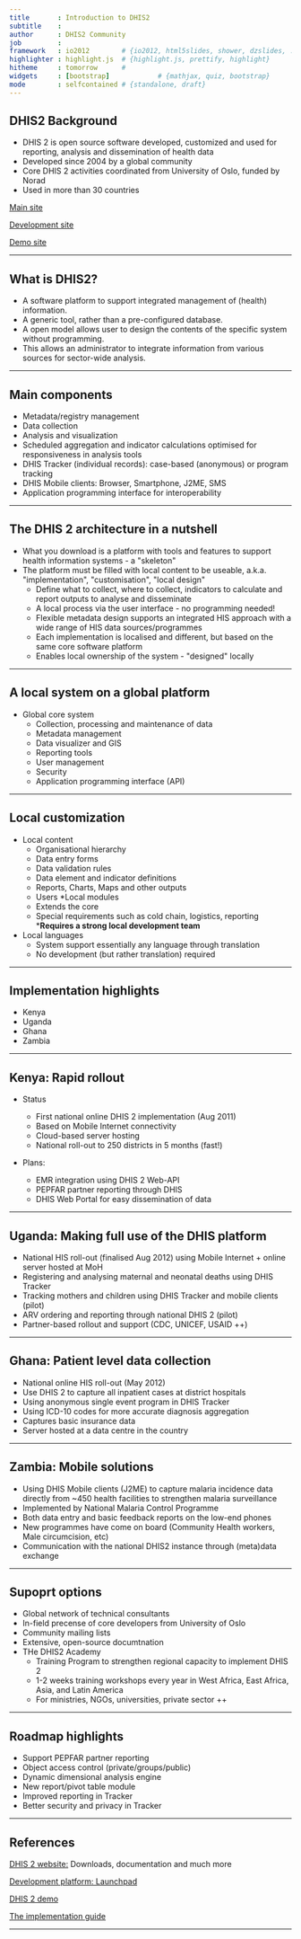 ```yaml
---
title       : Introduction to DHIS2
subtitle    : 
author      : DHIS2 Community
job         : 
framework   : io2012        # {io2012, html5slides, shower, dzslides, ...}
highlighter : highlight.js  # {highlight.js, prettify, highlight}
hitheme     : tomorrow      # 
widgets     : [bootstrap]            # {mathjax, quiz, bootstrap}
mode        : selfcontained # {standalone, draft}
---
```


## DHIS2 Background

* DHIS 2 is open source software developed, customized and used for reporting, analysis and dissemination of health data
* Developed since 2004 by a global community
* Core DHIS 2 activities coordinated from University of Oslo, funded by Norad
* Used in more than 30 countries
  
[Main site](http://dhis2.org)
  
[Development site](http://launchpad.net/dhis2)
  
[Demo site](http://apps.dhis2.org/demo)
  

---

## What is DHIS2?
* A software platform to support integrated management of (health) information.
* A generic tool, rather than a pre-configured database.
* A open model allows user to design the contents of the specific system without programming.
* This allows an administrator to integrate information from various sources for sector-wide analysis.

---

## Main components

* Metadata/registry management
* Data collection
* Analysis and visualization
* Scheduled aggregation and indicator calculations optimised for responsiveness in analysis tools
* DHIS Tracker (individual records): case-based (anonymous) or program tracking
* DHIS Mobile clients: Browser, Smartphone, J2ME, SMS
* Application programming interface for interoperability

---

## The DHIS 2 architecture in a nutshell
* What you download is a platform with tools and features to support health information systems - a "skeleton"
* The platform must be filled with local content to be useable, a.k.a. "implementation", "customisation", "local design"
  * Define what to collect, where to collect, indicators to calculate and report outputs to analyse and disseminate
  * A local process via the user interface - no programming needed!
  * Flexible metadata design supports an integrated HIS approach with a wide range of HIS data sources/programmes
  * Each implementation is localised and different, but based on the same core software platform
  * Enables local ownership of the system - "designed" locally

---

## A local system on a global platform

* Global core system
  * Collection, processing and maintenance of data
  * Metadata management
  * Data visualizer and GIS
  * Reporting tools
  * User management
  * Security
  * Application programming interface (API)

---

## Local customization
* Local content
  * Organisational hierarchy
  * Data entry forms
  * Data validation rules
  * Data element and indicator definitions
  * Reports, Charts, Maps and other outputs
  * Users
*Local modules
  * Extends the core
  * Special requirements such as cold chain, logistics, reporting
  *__Requires a strong local development team__
* Local languages
  * System support essentially any language through translation
  * No development (but rather translation) required
---

## Implementation highlights
  * Kenya
  * Uganda
  * Ghana
  * Zambia

---

## Kenya: Rapid rollout
* Status
  * First national online DHIS 2 implementation (Aug 2011)
  * Based on Mobile Internet connectivity
  * Cloud-based server hosting
  * National roll-out to 250 districts in 5 months (fast!)

* Plans: 
  * EMR integration using DHIS 2 Web-API
  * PEPFAR partner reporting through DHIS
  * DHIS Web Portal for easy dissemination of data

---

## Uganda: Making full use of the DHIS platform

* National HIS roll-out (finalised Aug 2012) using Mobile Internet + online server hosted at MoH
* Registering and analysing maternal and neonatal deaths using DHIS Tracker
* Tracking mothers and children using DHIS Tracker  and mobile clients (pilot)
* ARV ordering and reporting through national DHIS 2 (pilot) 
* Partner-based rollout and support (CDC, UNICEF, USAID ++)

---

## Ghana: Patient level data collection

* National online HIS roll-out (May 2012)
* Use DHIS 2 to capture all inpatient cases at district hospitals
* Using anonymous single event program in DHIS Tracker
* Using ICD-10 codes for more accurate diagnosis aggregation
* Captures basic insurance data
* Server hosted at a data centre in the country 


--- 

## Zambia: Mobile solutions
* Using DHIS Mobile clients (J2ME) to capture malaria incidence data directly from ~450 health facilities to strengthen malaria surveillance
* Implemented by National Malaria Control Programme 
* Both data entry and basic feedback reports on the low-end phones
* New programmes have come on board (Community Health workers, Male circumcision, etc)
* Communication with the national DHIS2 instance through (meta)data exchange

--- 

## Supoprt options
* Global network of technical consultants
* In-field precense of core developers from University of Oslo
* Community mailing lists
* Extensive, open-source documtnation
* THe DHIS2 Academy
  * Training Program to strengthen regional capacity to implement DHIS 2
  * 1-2 weeks training workshops every year in West Africa, East Africa, Asia, and Latin America
  * For ministries, NGOs, universities, private sector ++

--- 

## Roadmap highlights
* Support PEPFAR partner reporting
* Object access control (private/groups/public)
* Dynamic dimensional analysis engine
* New report/pivot table module
* Improved reporting in Tracker
* Better security and privacy in Tracker

---

## References

[DHIS 2 website:](http://dhis2.org) Downloads, documentation and much more

[Development platform: Launchpad](http://launchpad.net/dhis2)

[DHIS 2 demo](http://apps.dhis2.org/demo)

[The implementation guide](http://dhis2.org/doc/snapshot/en/implementer/html/)

---
